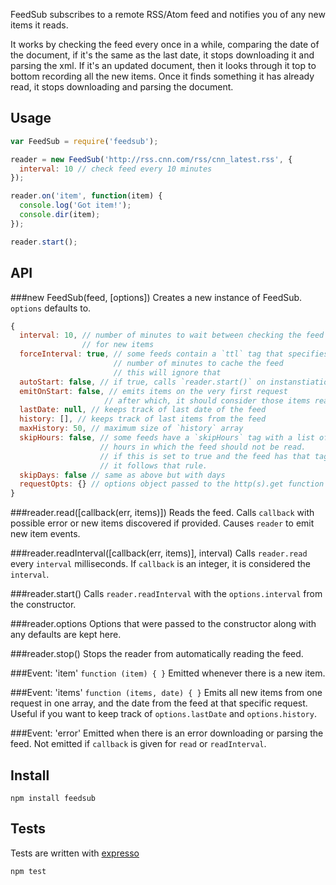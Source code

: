 FeedSub subscribes to a remote RSS/Atom feed and notifies you of any new items it reads.

It works by checking the feed every once in a while, comparing the date of the document, if it's the same as the last date, it stops downloading it and parsing the xml. If it's an updated document, then it looks through it top to bottom recording all the new items. Once it finds something it has already read, it stops downloading and parsing the document.


Usage
------------------

```javascript
var FeedSub = require('feedsub');

reader = new FeedSub('http://rss.cnn.com/rss/cnn_latest.rss', {
  interval: 10 // check feed every 10 minutes
});

reader.on('item', function(item) {
  console.log('Got item!');
  console.dir(item);
});

reader.start();
```

API
---
###new FeedSub(feed, [options])
Creates a new instance of FeedSub. `options` defaults to.

```javascript
{
  interval: 10, // number of minutes to wait between checking the feed
                // for new items
  forceInterval: true, // some feeds contain a `ttl` tag that specifies the
                       // number of minutes to cache the feed
                       // this will ignore that
  autoStart: false, // if true, calls `reader.start()` on instanstiation
  emitOnStart: false, // emits items on the very first request
                     // after which, it should consider those items read
  lastDate: null, // keeps track of last date of the feed
  history: [], // keeps track of last items from the feed
  maxHistory: 50, // maximum size of `history` array
  skipHours: false, // some feeds have a `skipHours` tag with a list ofs
                    // hours in which the feed should not be read.
                    // if this is set to true and the feed has that tag,
                    // it follows that rule.
  skipDays: false // same as above but with days
  requestOpts: {} // options object passed to the http(s).get function
}
```

###reader.read([callback(err, items)])
Reads the feed. Calls `callback` with possible error or new items discovered if provided. Causes `reader` to emit new item events.

###reader.readInterval([callback(err, items)], interval)
Calls `reader.read` every `interval` milliseconds. If `callback` is an integer, it is considered the `interval`.

###reader.start()
Calls `reader.readInterval` with the `options.interval` from the constructor.

###reader.options
Options that were passed to the constructor along with any defaults are kept here.

###reader.stop()
Stops the reader from automatically reading the feed.

###Event: 'item'
`function (item) { }`
Emitted whenever there is a new item.

###Event: 'items'
`function (items, date) { }`
Emits all new items from one request in one array, and the date from the feed at that specific request. Useful if you want to keep track of `options.lastDate` and `options.history`.

###Event: 'error'
Emitted when there is an error downloading or parsing the feed. Not emitted if `callback` is given for `read` or `readInterval`.


Install
------------

    npm install feedsub


Tests
---------
Tests are written with [expresso](http://visionmedia.github.com/expresso/)

```bash
npm test
```
